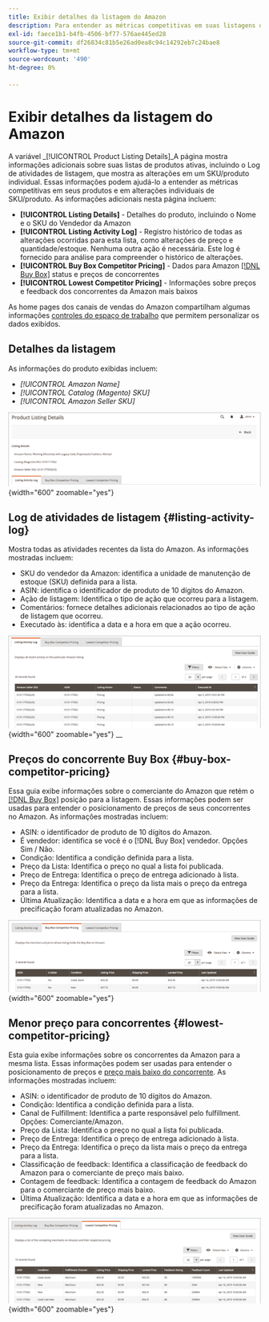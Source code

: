 ```yaml
---
title: Exibir detalhes da listagem do Amazon
description: Para entender as métricas competitivas em suas listagens do Amazon e em alterações individuais de SKU/produto, consulte a página Detalhes da listagem de produtos .
exl-id: faece1b1-b4fb-4506-bf77-576ae445ed28
source-git-commit: df26834c81b5e26ad0ea8c94c14292eb7c24bae8
workflow-type: tm+mt
source-wordcount: '490'
ht-degree: 0%

---
```


# Exibir detalhes da listagem do Amazon

A variável _[!UICONTROL Product Listing Details]_A página mostra informações adicionais sobre suas listas de produtos ativas, incluindo o Log de atividades de listagem, que mostra as alterações em um SKU/produto individual. Essas informações podem ajudá-lo a entender as métricas competitivas em seus produtos e em alterações individuais de SKU/produto. As informações adicionais nesta página incluem:

- **[!UICONTROL Listing Details]** - Detalhes do produto, incluindo o Nome e o SKU do Vendedor da Amazon
- **[!UICONTROL Listing Activity Log]** - Registro histórico de todas as alterações ocorridas para esta lista, como alterações de preço e quantidade/estoque. Nenhuma outra ação é necessária. Este log é fornecido para análise para compreender o histórico de alterações.
- **[!UICONTROL Buy Box Competitor Pricing]** - Dados para Amazon [[!DNL Buy Box]](./buy-box-competitor-pricing.md) status e preços de concorrentes
- **[!UICONTROL Lowest Competitor Pricing]** - Informações sobre preços e feedback dos concorrentes da Amazon mais baixos

As home pages dos canais de vendas do Amazon compartilham algumas informações [controles do espaço de trabalho](./workspace-controls.md) que permitem personalizar os dados exibidos.

## Detalhes da listagem

As informações do produto exibidas incluem:

- _[!UICONTROL Amazon Name]_
- _[!UICONTROL Catalog (Magento) SKU]_
- _[!UICONTROL Amazon Seller SKU]_

![Detalhes da listagem](assets/amazon-product-listing-details.png){width="600" zoomable="yes"}

## Log de atividades de listagem {#listing-activity-log}

Mostra todas as atividades recentes da lista do Amazon. As informações mostradas incluem:

- SKU do vendedor da Amazon: identifica a unidade de manutenção de estoque (SKU) definida para a lista.
- ASIN: identifica o identificador de produto de 10 dígitos do Amazon.
- Ação de listagem: Identifica o tipo de ação que ocorreu para a listagem.
- Comentários: fornece detalhes adicionais relacionados ao tipo de ação de listagem que ocorreu.
- Executado às: identifica a data e a hora em que a ação ocorreu.

![Detalhes da lista de produtos - Log de atividades da lista](assets/amazon-listing-activity-log.png){width="600" zoomable="yes"}
__

## Preços do concorrente Buy Box {#buy-box-competitor-pricing}

Essa guia exibe informações sobre o comerciante do Amazon que retém o [[!DNL Buy Box]](./buy-box-competitor-pricing.md) posição para a listagem. Essas informações podem ser usadas para entender o posicionamento de preços de seus concorrentes no Amazon. As informações mostradas incluem:

- ASIN: o identificador de produto de 10 dígitos do Amazon.
- É vendedor: identifica se você é o [!DNL Buy Box] vendedor. Opções Sim / Não.
- Condição: Identifica a condição definida para a lista.
- Preço da Lista: Identifica o preço no qual a lista foi publicada.
- Preço de Entrega: Identifica o preço de entrega adicionado à lista.
- Preço da Entrega: Identifica o preço da lista mais o preço da entrega para a lista.
- Última Atualização: Identifica a data e a hora em que as informações de precificação foram atualizadas no Amazon.

![Detalhes da lista de produtos: preço do concorrente de Buy Box](assets/amazon-listing-details-buy-box-2.png){width="600" zoomable="yes"}

## Menor preço para concorrentes {#lowest-competitor-pricing}

Esta guia exibe informações sobre os concorrentes da Amazon para a mesma lista. Essas informações podem ser usadas para entender o posicionamento de preços e [preço mais baixo do concorrente](./lowest-competitor-pricing.md). As informações mostradas incluem:

- ASIN: o identificador de produto de 10 dígitos do Amazon.
- Condição: Identifica a condição definida para a lista.
- Canal de Fulfillment: Identifica a parte responsável pelo fulfillment. Opções: Comerciante/Amazon.
- Preço da Lista: Identifica o preço no qual a lista foi publicada.
- Preço de Entrega: Identifica o preço de entrega adicionado à lista.
- Preço da Entrega: Identifica o preço da lista mais o preço da entrega para a lista.
- Classificação de feedback: Identifica a classificação de feedback do Amazon para o comerciante de preço mais baixo.
- Contagem de feedback: Identifica a contagem de feedback do Amazon para o comerciante de preço mais baixo.
- Última Atualização: Identifica a data e a hora em que as informações de precificação foram atualizadas no Amazon.

![Detalhes da lista de produtos - preço mais baixo do concorrente](assets/amazon-listing-details-lowest-comp.png){width="600" zoomable="yes"}
